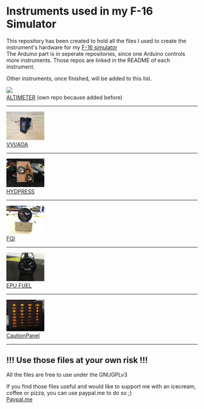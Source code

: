 # Instruments used in my F-16 Simulator

This repository has been created to hold all the files I used to create the instrument's hardware for my [F-16 simulator](http://f16simulator.net)  
The Arduino part is in seperate repositories, since one Arduino controls more instruments. Those repos are linked in the README of each instrument.

Other instruments, once finished, will be added to this list.

[<img src="https://github.com/mihi4/F-16Altimeter/raw/main/pics/altimeter.jpg" width=100 />](https://github.com/mihi4/F-16Altimeter)  
[ALTIMETER](https://github.com/mihi4/F-16Altimeter)
(own repo because added before)

***

[<img src="pics/vvi.png" width=100 />](vvi_aoa)  
[VVI/AOA](vvi_aoa)

***
[<img src="pics/hydpress.png" width=100 />](hydpress)  
[HYDPRESS](hydpress)

***

[<img src="pics/fqi.png" width=100 />](fuelgauge)  
[FQI](fuelgauge)

***

[<img src="pics/epufuel.png" width=100 />](epuFuel)  
[EPU FUEL](epuFuel)

***

[<img src="pics/cp.png" width=100 />](cautionPanel)  
[CautionPanel](cautionPanel)

***

## !!! Use those files at your own risk !!!

All the files are free to use under the GNUGPLv3

If you find those files useful and would like to support me with an icecream, coffee or pizza, you can use paypal.me to do so ;)  
[Paypal.me](https://paypal.me/MichiHirczy)

